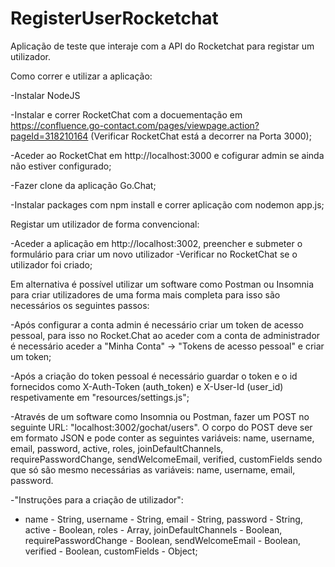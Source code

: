 # RegisterUserRocketchat
Aplicação de teste que interaje com a API do Rocketchat para registar um utilizador.

Como correr e utilizar a aplicação: 

-Instalar NodeJS 

-Instalar e correr RocketChat com a docuementação em https://confluence.go-contact.com/pages/viewpage.action?pageId=318210164 (Verificar RocketChat está a decorrer na Porta 3000);

-Aceder ao RocketChat em http://localhost:3000 e cofigurar admin se ainda não estiver configurado;

-Fazer clone da aplicação Go.Chat;

-Instalar packages com npm install e correr aplicação com nodemon app.js;

Registar um utilizador de forma convencional:

-Aceder a aplicação em http://localhost:3002, preencher e submeter o formulário para criar um novo utilizador -Verificar no RocketChat se o utilizador foi criado;

Em alternativa é possível utilizar um software como Postman ou Insomnia para criar utilizadores de uma forma mais completa para isso são necessários os seguintes passos:

-Após configurar a conta admin é necessário criar um token de acesso pessoal, para isso no Rocket.Chat ao aceder com a conta de administrador é necessário aceder a "Minha Conta" -> "Tokens de acesso pessoal" e criar um token;

-Após a criação do token pessoal é necessário guardar o token e o id fornecidos como X-Auth-Token (auth_token) e X-User-Id (user_id) respetivamente em "resources/settings.js";

-Através de um software como Insomnia ou Postman, fazer um POST no seguinte URL: "localhost:3002/gochat/users". O corpo do POST deve ser em formato JSON e pode conter as seguintes variáveis: name, username, email, password, active, roles, joinDefaultChannels, requirePasswordChange, sendWelcomeEmail, verified, customFields sendo que só são mesmo necessárias as variáveis: name, username, email, password.

-"Instruções para a criação de utilizador":
- name - String, username - String,  email - String, password - String, active - Boolean, roles - Array, joinDefaultChannels - Boolean, requirePasswordChange - Boolean, sendWelcomeEmail - Boolean, verified - Boolean, customFields - Object;

